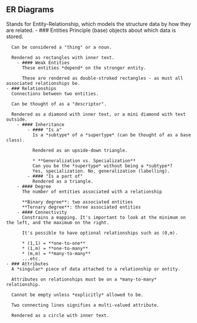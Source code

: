 ## ER Diagrams
Stands for Entity-Relationship, which models the structure data by how they are related.
	- ### Entities
	  Principle (base) objects about which data is stored. 
	  
	  Can be considered a "thing" or a noun.
	  
	  Rendered as rectangles with inner text.
		- #### Weak Entities
		  These entities *depend* on the stronger entity.
		  
		  These are rendered as double-stroked rectangles - as must all associated relationships be.
	- ### Relationships
	  Connections between two entities.
	  
	  Can be thought of as a "descriptor".
	  
	  Rendered as a diamond with inner text, or a mini diamond with text outside.
		- #### Inheritance
			- #### "Is a" 
			  Is a *subtype* of a *supertype* (can be thought of as a base class).
			  
			  Rendered as an upside-down triangle.
			  
			  * **Generalization vs. Specialization**
			  Can you be the *supertype* without being a *subtype*? 
			  Yes, specialization. No, generalization (labelling).
			- #### "Is a part of"
			  Rendered as a triangle.
		- #### Degree
		  The number of entities associated with a relationship
		  
		  **Binary degree**: two associated entities
		  **Ternary degree**: three associated entities
		- #### Connectivity
		  Constrains a mapping. It's important to look at the minimum on the left, and the maximum on the right.
		  
		  It's possible to have optional relationships such as (0,m).
		  
		  * (1,1) = **one-to-one**
		  * (1,m) = **one-to-many**
		  * (m,m) = **many-to-many**
		  ...etc.
	- ### Attributes
	  A *singular* piece of data attached to a relationship or entity.
	  
	  Attributes on relationships must be on a *many-to-many* relationship.
	  
	  Cannot be empty unless *explicitly* allowed to be.
	  
	  Two connecting lines signifies a multi-valued attribute.
	  
	  Rendered as a circle with inner text.